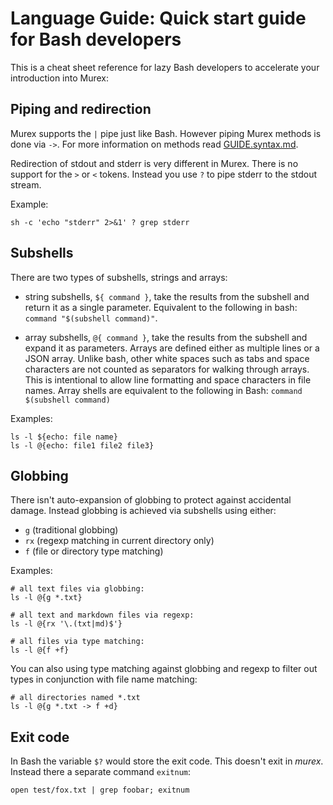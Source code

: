 # Language Guide: Quick start guide for Bash developers

This is a cheat sheet reference for lazy Bash developers to accelerate
your introduction into Murex:

## Piping and redirection

Murex supports the `|` pipe just like Bash. However piping Murex methods
is done via `->`. For more information on methods read [GUIDE.syntax.md](./GUIDE.syntax.md).

Redirection of stdout and stderr is very different in Murex. There is no
support for the `>` or `<` tokens. Instead you use `?` to pipe stderr to
the stdout stream.

Example:

    sh -c 'echo "stderr" 2>&1' ? grep stderr

## Subshells

There are two types of subshells, strings and arrays:

* string subshells, `${ command }`, take the results from the subshell
and return it as a single parameter. Equivalent to the following in bash:
`command "$(subshell command)"`.

* array subshells, `@{ command }`, take the results from the subshell
and expand it as parameters. Arrays are defined either as multiple lines
or a JSON array. Unlike bash, other white spaces such as tabs and space
characters are not counted as separators for walking through arrays.
This is intentional to allow line formatting and space characters in
file names. Array shells are equivalent to the following in Bash:
`command $(subshell command)`

Examples:

    ls -l ${echo: file name}
    ls -l @{echo: file1 file2 file3}

## Globbing

There isn't auto-expansion of globbing to protect against accidental
damage. Instead globbing is achieved via subshells using either:

* `g` (traditional globbing)
* `rx` (regexp matching in current directory only)
* `f` (file or directory type matching)

Examples:

    # all text files via globbing:
    ls -l @{g *.txt}

    # all text and markdown files via regexp:
    ls -l @{rx '\.(txt|md)$'}

    # all files via type matching:
    ls -l @{f +f}

You can also using type matching against globbing and regexp to filter
out types in conjunction with file name matching:

    # all directories named *.txt
    ls -l @{g *.txt -> f +d}

## Exit code

In Bash the variable `$?` would store the exit code. This doesn't exit in
_murex_. Instead there a separate command `exitnum`:

    open test/fox.txt | grep foobar; exitnum
